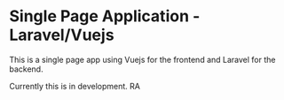 # Single Page Application - Laravel/Vuejs

This is a single page app using Vuejs for the frontend and
Laravel for the backend.

Currently this is in development. RA
